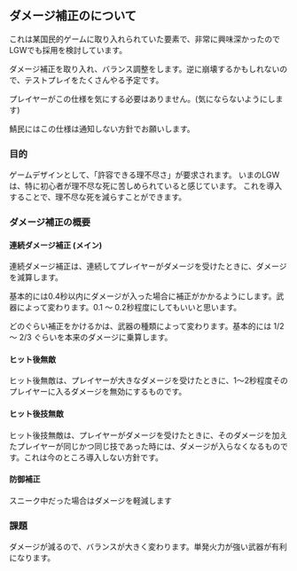 ## ダメージ補正のについて

これは某国民的ゲームに取り入れられていた要素で、非常に興味深かったのでLGWでも採用を検討しています。

ダメージ補正を取り入れ、バランス調整をします。逆に崩壊するかもしれないので、テストプレイをたくさんやる予定です。

プレイヤーがこの仕様を気にする必要はありません。(気にならないようにします)


鯖民にはこの仕様は通知しない方針でお願いします。


### 目的

ゲームデザインとして、「許容できる理不尽さ」が要求されます。
いまのLGWは、特に初心者が理不尽な死に苦しめられていると感じています。
これを導入することで、理不尽な死を減らすことができます。


### ダメージ補正の概要

#### 連続ダメージ補正 (メイン)

連続ダメージ補正は、連続してプレイヤーがダメージを受けたときに、ダメージを減算します。

基本的には0.4秒以内にダメージが入った場合に補正がかかるようにします。武器によって変わります。0.1 ～ 0.2秒程度にしてもいいと思います。

どのぐらい補正をかけるかは、武器の種類によって変わります。基本的には 1/2 ～ 2/3 ぐらいを本来のダメージに乗算します。


#### ヒット後無敵

ヒット後無敵は、プレイヤーが大きなダメージを受けたときに、1～2秒程度そのプレイヤーに入るダメージを無効にするものです。


#### ヒット後技無敵

ヒット後技無敵は、プレイヤーがダメージを受けたときに、そのダメージを加えたプレイヤーが同じかつ同じ技であった時には、ダメージが入らなくなるものです。これは今のところ導入しない方針です。


#### 防御補正

スニーク中だった場合はダメージを軽減します


### 課題

ダメージが減るので、バランスが大きく変わります。単発火力が強い武器が有利になります。
